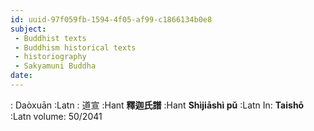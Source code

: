```yaml
---
id: uuid-97f059fb-1594-4f05-af99-c1866134b0e8
subject: 
 - Buddhist texts
 - Buddhism historical texts
 - historiography
 - Sakyamuni Buddha
date: 
---
```


: Daòxuān :Latn
: 道宣 :Hant
**釋迦氏譜** :Hant
**Shìjiāshì pǔ** :Latn
In: 
**Taishō** :Latn
volume: 50/2041